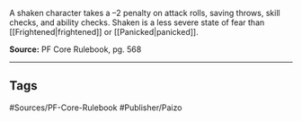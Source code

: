 A shaken character takes a –2 penalty on attack rolls, saving throws, skill checks, and ability checks. Shaken is a less severe state of fear than [[Frightened|frightened]] or [[Panicked|panicked]].

**Source:** PF Core Rulebook, pg. 568


---
## Tags
#Sources/PF-Core-Rulebook #Publisher/Paizo

